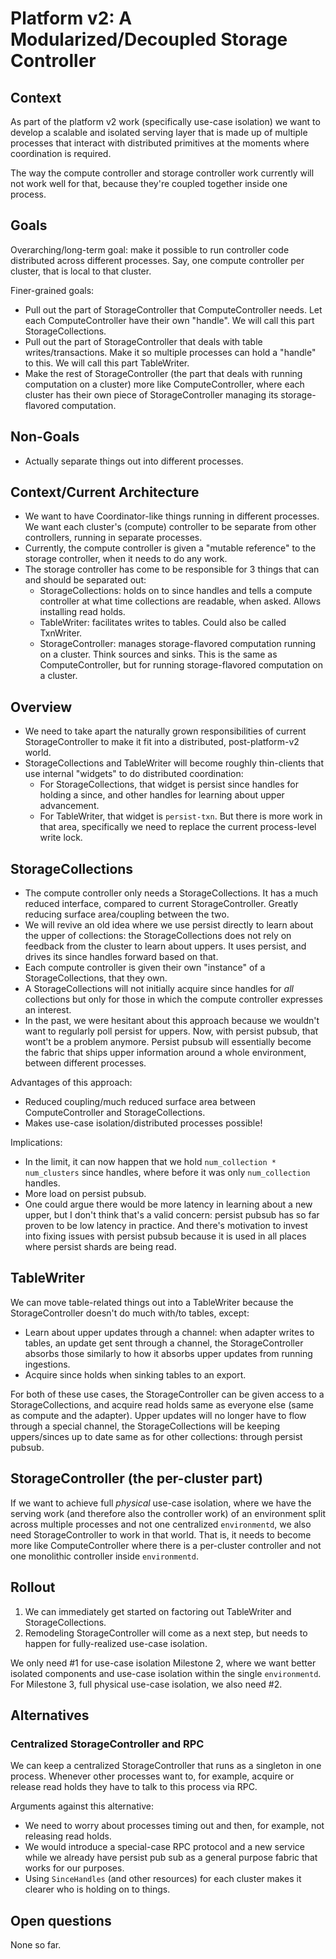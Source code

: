 # Platform v2: A Modularized/Decoupled Storage Controller

## Context

As part of the platform v2 work (specifically use-case isolation) we want to
develop a scalable and isolated serving layer that is made up of multiple
processes that interact with distributed primitives at the moments where
coordination is required.

The way the compute controller and storage controller work currently will not
work well for that, because they're coupled together inside one process.

## Goals

Overarching/long-term goal: make it possible to run controller code distributed
across different processes. Say, one compute controller per cluster, that is
local to that cluster.

Finer-grained goals:

- Pull out the part of StorageController that ComputeController needs. Let each
  ComputeController have their own "handle". We will call this part
  StorageCollections.
- Pull out the part of StorageController that deals with table
  writes/transactions. Make it so multiple processes can hold a "handle" to
  this. We will call this part TableWriter.
- Make the rest of StorageController (the part that deals with running
  computation on a cluster) more like ComputeController, where each cluster has
  their own piece of StorageController managing its storage-flavored
  computation.

## Non-Goals

- Actually separate things out into different processes.

## Context/Current Architecture

- We want to have Coordinator-like things running in different processes. We
  want each cluster's (compute) controller to be separate from other
  controllers, running in separate processes.
- Currently, the compute controller is given a "mutable reference" to the
  storage controller, when it needs to do any work.
- The storage controller has come to be responsible for 3 things that can and
  should be separated out:
  - StorageCollections: holds on to since handles and tells a compute
    controller at what time collections are readable, when asked. Allows
    installing read holds.
  - TableWriter: facilitates writes to tables. Could also be called TxnWriter.
  - StorageController: manages storage-flavored computation running on a
    cluster. Think sources and sinks. This is the same as ComputeController,
    but for running storage-flavored computation on a cluster.

## Overview

- We need to take apart the naturally grown responsibilities of current
  StorageController to make it fit into a distributed, post-platform-v2 world.
- StorageCollections and TableWriter will become roughly thin-clients that use
  internal "widgets" to do distributed coordination:
  - For StorageCollections, that widget is persist since handles for holding a
    since, and other handles for learning about upper advancement.
  - For TableWriter, that widget is `persist-txn`. But there is more work in
    that area, specifically we need to replace the current process-level write
    lock.

## StorageCollections

- The compute controller only needs a StorageCollections. It has a much reduced
  interface, compared to current StorageController. Greatly reducing surface
  area/coupling between the two.
- We will revive an old idea where we use persist directly to learn about the
  upper of collections: the StorageCollections does not rely on feedback from
  the cluster to learn about uppers. It uses persist, and drives its since
  handles forward based on that.
- Each compute controller is given their own "instance" of a
  StorageCollections, that they own.
- A StorageCollections will not initially acquire since handles for _all_
  collections but only for those in which the compute controller expresses an
  interest.
- In the past, we were hesitant about this approach because we wouldn't want to
  regularly poll persist for uppers. Now, with persist pubsub, that wont't be a
  problem anymore. Persist pubsub will essentially become the fabric that ships
  upper information around a whole environment, between different processes.

Advantages of this approach:

- Reduced coupling/much reduced surface area between ComputeController and
  StorageCollections.
- Makes use-case isolation/distributed processes possible!

Implications:

- In the limit, it can now happen that we hold `num_collection * num_clusters`
  since handles, where before it was only `num_collection` handles.
- More load on persist pubsub.
- One could argue there would be more latency in learning about a new upper,
  but I don't think that's a valid concern: persist pubsub has so far proven to
  be low latency in practice. And there's motivation to invest into fixing
  issues with persist pubsub because it is used in all places where persist
  shards are being read.

## TableWriter

We can move table-related things out into a TableWriter because the
StorageController doesn't do much with/to tables, except:

- Learn about upper updates through a channel: when adapter writes to tables,
  an update get sent through a channel, the StorageController absorbs those
  similarly to how it absorbs upper updates from running ingestions.
- Acquire since holds when sinking tables to an export.

For both of these use cases, the StorageController can be given access to a
StorageCollections, and acquire read holds same as everyone else (same as
compute and the adapter). Upper updates will no longer have to flow through a
special channel, the StorageCollections will be keeping uppers/sinces up to
date same as for other collections: through persist pubsub.

## StorageController (the per-cluster part)

If we want to achieve full _physical_ use-case isolation, where we have the
serving work (and therefore also the controller work) of an environment split
across multiple processes and not one centralized `environmentd`, we also need
StorageController to work in that world. That is, it needs to become more like
ComputeController where there is a per-cluster controller and not one
monolithic controller inside `environmentd`.

## Rollout

1. We can immediately get started on factoring out TableWriter and
   StorageCollections.
2. Remodeling StorageController will come as a next step, but needs to happen
   for fully-realized use-case isolation.

We only need #1 for use-case isolation Milestone 2, where we want better
isolated components and use-case isolation within the single `environmentd`.
For Milestone 3, full physical use-case isolation, we also need #2.

## Alternatives

### Centralized StorageController and RPC

We can keep a centralized StorageController that runs as a singleton in one
process. Whenever other processes want to, for example, acquire or release read
holds they have to talk to this process via RPC.

Arguments against this alternative:

- We need to worry about processes timing out and then, for example, not
  releasing read holds.
- We would introduce a special-case RPC protocol and a new service while we
  already have persist pub sub as a general purpose fabric that works for our
  purposes.
- Using `SinceHandles` (and other resources) for each cluster makes it clearer
  who is holding on to things.

## Open questions

None so far.
